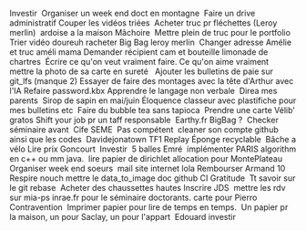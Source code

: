 Investir 
Organiser un week end doct en montagne 
Faire un drive administratif
Couper les vidéos triées 
Acheter truc pr fléchettes (Leroy merlin) 
ardoise a la maison
Mâchoire 
Mettre plein de truc pour le portfolio
Trier vidéo doureuh
racheter Big Bag leroy merlin 
Changer adresse Amélie et truc améli mama
Demander récipient cam et bouteille limonade de chartres 
Écrire ce qu'on veut vraiment faire. Ce qu'on aime vraiment 
mettre la photo de sa carte en sureté  
Ajouter les bulletins de paie sur git_lfs (manque 2)
Essayer de faire des montages avec la tête d'Arthur avec l'IA
Refaire password.kbx
Apprendre le langage non verbale 
Direa mes parents 
Sirop de sapin en mai/juin
Éloquence
classeur avec plastifiche pour mes bulletins etc 
Faire du bubble tea sans tapioca 
Prendre une carte Vélib' gratos
Shift your job pr un taff responsable 
Earthy.fr
BigBag ? 
Checker séminaire avant 
Cife
SEME 
Pas compétent 
cleaner son compte github ainsi que les codes 
Davidejonatown TF1 Replay
Éponge recyclable 
Bâche a vélo
Lire prix Goncourt 
Investir 
5 balles Emré 
implémenter PARIS algorithm en c++ ou mm java. 
lire papier de dirichlet allocation pour MontePlateau 
Organiser week end soeurs 
mail site internet
lola
Rembourser Armand 10
Respire nouch
mettre le data_to_image doc
github CI
Gratitude 
Tt savoir sur le git rebase 
Acheter des chaussettes hautes
Inscrire JDS 
mettre les rdv sur mia-ps inrae.fr pour le séminaire doctorants.
carte pour Pierro
Contravention 
Imprimer papier pour lire de temps en temps. 
Un papier pr la maison, un pour Saclay, un pour l'appart 
Edouard investir